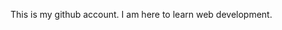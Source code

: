This is my github account. I am here to learn web development.
<!---
suvodipmashup/suvodipmashup is a ✨ special ✨ repository because its `README.md` (this file) appears on your GitHub profile.
You can click the Preview link to take a look at your changes.
--->
